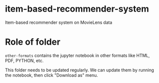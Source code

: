 # item-based-recommender-system
Item-based recommender system on MovieLens data

# Role of folder
`other-formats` contains the jupyter notebook in other formats like HTML, PDF, PYTHON, etc.

This folder needs to be updated regularly. We can update them by running the notebook,
then click "Download as" menu.
